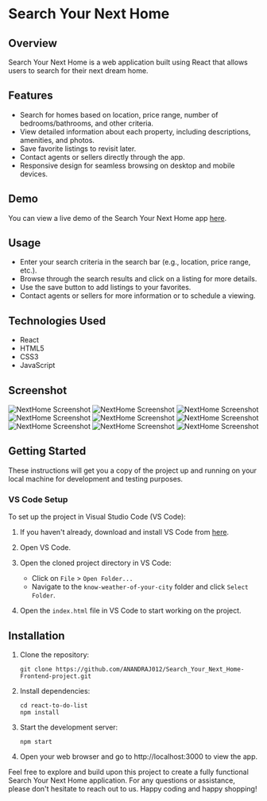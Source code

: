 # Search Your Next Home

## Overview
Search Your Next Home is a web application built using React that allows users to search for their next dream home.

## Features

- Search for homes based on location, price range, number of bedrooms/bathrooms, and other criteria.
- View detailed information about each property, including descriptions, amenities, and photos.
- Save favorite listings to revisit later.
- Contact agents or sellers directly through the app.
- Responsive design for seamless browsing on desktop and mobile devices.

## Demo

You can view a live demo of the Search Your Next Home app [here](https://search-your-next-home-frontend-project.vercel.app/).

## Usage

- Enter your search criteria in the search bar (e.g., location, price range, etc.).
- Browse through the search results and click on a listing for more details.
- Use the save button to add listings to your favorites.
- Contact agents or sellers for more information or to schedule a viewing.

## Technologies Used

- React
- HTML5
- CSS3
- JavaScript

## Screenshot
![NextHome Screenshot](assets/Nexthome0.png) 
![NextHome Screenshot](assets/Nexthome1.png)
![NextHome Screenshot](assets/Nexthome2.png)
![NextHome Screenshot](assets/Nexthome3.png)
![NextHome Screenshot](assets/Nexthome4.png)
![NextHome Screenshot](assets/Nexthome5.png)
![NextHome Screenshot](assets/Nexthome6.png)
![NextHome Screenshot](assets/Nexthome7.png)
![NextHome Screenshot](assets/Nexthome_contact.png)

## Getting Started

These instructions will get you a copy of the project up and running on your local machine for development and testing purposes.

### VS Code Setup

To set up the project in Visual Studio Code (VS Code):

1. If you haven't already, download and install VS Code from [here](https://code.visualstudio.com/).

2. Open VS Code.

3. Open the cloned project directory in VS Code:

   - Click on `File` > `Open Folder...`
   - Navigate to the `know-weather-of-your-city` folder and click `Select Folder`.

4. Open the `index.html` file in VS Code to start working on the project.


## Installation

1. Clone the repository:
   ```
   git clone https://github.com/ANANDRAJ012/Search_Your_Next_Home-Frontend-project.git
   ```
2. Install dependencies:
   ```
   cd react-to-do-list
   npm install
   ```
3. Start the development server:
   ```
   npm start
   ```
4. Open your web browser and go to http://localhost:3000 to view the app.


Feel free to explore and build upon this project to create a fully functional Search Your Next Home application. For any questions or assistance, please don't hesitate to reach out to us. Happy coding and happy shopping!

